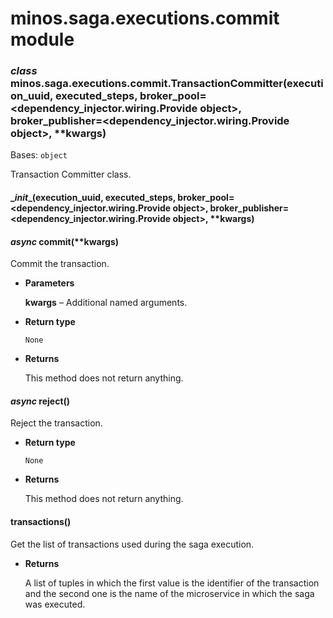 # minos.saga.executions.commit module


### _class_ minos.saga.executions.commit.TransactionCommitter(execution_uuid, executed_steps, broker_pool=<dependency_injector.wiring.Provide object>, broker_publisher=<dependency_injector.wiring.Provide object>, \*\*kwargs)
Bases: `object`

Transaction Committer class.


#### \__init__(execution_uuid, executed_steps, broker_pool=<dependency_injector.wiring.Provide object>, broker_publisher=<dependency_injector.wiring.Provide object>, \*\*kwargs)

#### _async_ commit(\*\*kwargs)
Commit the transaction.


* **Parameters**

    **kwargs** – Additional named arguments.



* **Return type**

    `None`



* **Returns**

    This method does not return anything.



#### _async_ reject()
Reject the transaction.


* **Return type**

    `None`



* **Returns**

    This method does not return anything.



#### transactions()
Get the list of transactions used during the saga execution.


* **Returns**

    A list of tuples in which the first value is the identifier of the transaction and the second one is
    the name of the microservice in which the saga was executed.
